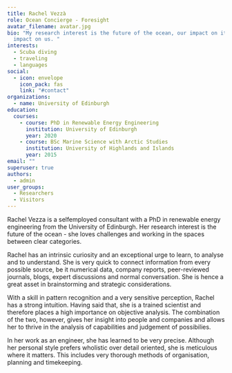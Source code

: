 ```yaml
---
title: Rachel Vezzà
role: Ocean Concierge - Foresight
avatar_filename: avatar.jpg
bio: "My research interest is the future of the ocean, our impact on it and its
  impact on us. "
interests:
  - Scuba diving
  - traveling
  - languages
social:
  - icon: envelope
    icon_pack: fas
    link: "#contact"
organizations:
  - name: University of Edinburgh
education:
  courses:
    - course: PhD in Renewable Energy Engineering
      institution: University of Edinburgh
      year: 2020
    - course: BSc Marine Science with Arctic Studies
      institution: University of Highlands and Islands
      year: 2015
email: ""
superuser: true
authors:
  - admin
user_groups:
  - Researchers
  - Visitors
---
```

Rachel Vezza is a selfemployed consultant with a PhD in renewable energy engineering from the University of Edinburgh.  Her research interest is the future of the ocean - she loves challenges and working in the spaces between clear categories.

Rachel has an intrinsic curiosity and an exceptional urge to learn, to analyse and to understand. She is very quick to connect information from every possible source, be it numerical data, company reports, peer-reviewed journals, blogs, expert discussions and normal conversation. She is hence a great asset in brainstorming and strategic considerations.

With a skill in pattern recognition and a very sensitive perception, Rachel has a strong intuition. Having said that, she is a trained scientist and therefore places a high importance on objective analysis. The combination of the two, however, gives her insight into people and companies and allows her to thrive in the analysis of capabilities and judgement of possibilies. 

In her work as an engineer, she has learned to be very precise. Although her personal style prefers wholistic over detail oriented, she is meticulous where it matters. This includes very thorough methods of organisation, planning and timekeeping.